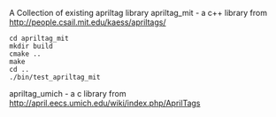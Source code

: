 A Collection of existing apriltag library
apriltag_mit - a c++ library from http://people.csail.mit.edu/kaess/apriltags/
```
cd apriltag_mit
mkdir build
cmake ..
make
cd ..
./bin/test_apriltag_mit
```
apriltag_umich - a c library from http://april.eecs.umich.edu/wiki/index.php/AprilTags
